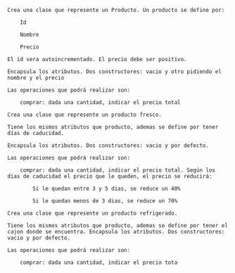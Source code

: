     Crea una clase que represente un Producto. Un producto se define por:
    
        Id
    
        Nombre
    
        Precio
    
    El id sera autoincrementado. El precio debe ser positivo.
    
    Encapsula los atributos. Dos constructores: vacio y otro pidiendo el nombre y el precio
    
    Las operaciones que podrá realizar son:
    
        comprar: dada una cantidad, indicar el precio total
    
    Crea una clase que represente un producto fresco.
    
    Tiene los mismos atributos que producto, ademas se define por tener días de caducidad.
    
    Encapsula los atributos. Dos constructores: vacio y por defecto.
    
    Las operaciones que podrá realizar son:
    
        comprar: dada una cantidad, indicar el precio total. Según los dias de caducidad el precio que le queden, el precio se reducirá:
    
            Si le quedan entre 3 y 5 dias, se reduce un 40%
    
            Si le quedan menos de 3 dias, se reduce un 70%
    
    Crea una clase que represente un producto refrigerado.
    
    Tiene los mismos atributos que producto, ademas se define por tener el cajon donde se encuentra. Encapsula los atributos. Dos constructores: vacio y por defecto.
    
    Las operaciones que podrá realizar son:
    
        comprar: dada una cantidad, indicar el precio tota